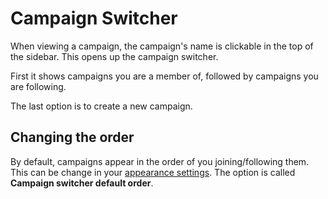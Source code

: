 # Campaign Switcher

When viewing a campaign, the campaign's name is clickable in the top of the sidebar. This opens up the campaign switcher.

First it shows campaigns you are a member of, followed by campaigns you are following.

The last option is to create a new campaign.

## Changing the order

By default, campaigns appear in the order of you joining/following them. This can be change in your [appearance settings](https://app.kanka.io/settings/appearance). The option is called **Campaign switcher default order**.